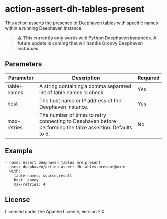 # action-assert-dh-tables-present

This action asserts the presence of Deephaven tables with specific names within a running Deephaven instance.

> :warning: **This currently only works with Python Deephaven instances. A future update is coming that will handle Groovy Deephaven instances.**

## Parameters

| Parameter | Description | Required |
|--|--|--|
| table-names | A string containing a comma separated list of table names to check. | Yes |
| host | The host name or IP address of the Deephaven instance. | Yes |
| max-retries | The number of times to retry connecting to Deephaven before performing the table assertion. Defaults to 5. | No |

## Example

```
- name: Assert Deephaven tables are present
  uses: deephaven/action-assert-dh-tables-present@main
  with:
    table-names: source,result
    host: envoy
    max-retries: 4
```

## License

Licensed under the Apache License, Version 2.0
